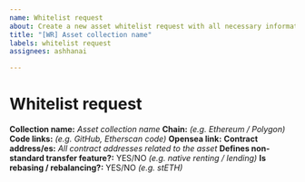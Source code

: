 ```yaml
---
name: Whitelist request
about: Create a new asset whitelist request with all necessary informations.
title: "[WR] Asset collection name"
labels: whitelist request
assignees: ashhanai

---
```


# Whitelist request
**Collection name:** _Asset collection name_
**Chain:** _(e.g. Ethereum / Polygon)_
**Code links:** _(e.g. GitHub, Etherscan code)_
**Opensea link:**
**Contract address/es:** _All contract addresses related to the asset_
**Defines non-standard transfer feature?:** YES/NO _(e.g. native renting / lending)_
**Is rebasing / rebalancing?:** YES/NO _(e.g. stETH)_
